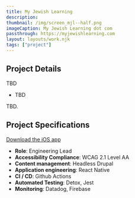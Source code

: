 ```yaml
---
title: My Jewish Learning
description:
thumbnail: /img/screen_mjl--half.png
imageCaption: My Jewish Learning dot com
passthrough: https://myjewishlearning.com
layout: layouts/work.njk
tags: ["project"]
---
```


## Project Details

TBD

- TBD

TBD.

## Project Specifications

[Download the iOS app](](https://va.gov))

- **Role**: Engineering Lead
- **Accessibility Compliance**: WCAG 2.1 Level AA
- **Content management**: Headless Drupal
- **Application engineering**: React Native
- **CI / CD**: Github Actions
- **Automated Testing**: Detox, Jest
- **Monitoring**: Datadog, Firebase
